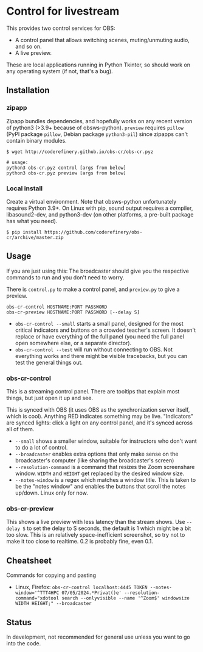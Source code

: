 # Control for livestream

This provides two control services for OBS:
* A control panel that allows switching scenes, muting/unmuting audio,
  and so on.
* A live preview.

These are local applications running in Python Tkinter, so should work
on any operating system (if not, that's a bug).



## Installation

### zipapp

Zipapp bundles dependencies, and hopefully works on any recent version
of python3 (>3.9+ because of obsws-python).  `preview` requires
`pillow` (PyPI package `pillow`, Debian package `python3-pil`) since
zipapps can't contain binary modules.

```console
$ wget http://coderefinery.github.io/obs-cr/obs-cr.pyz

# usage:
python3 obs-cr.pyz control [args from below]
python3 obs-cr.pyz preview [args from below]
```


### Local install

Create a virtual environment.  Note that obsws-python unfortunately
requires Python 3.9+.  On Linux with pip, sound output requires a
compiler, libasound2-dev, and python3-dev (on other platforms, a
pre-built package has what you need).

```
$ pip install https://github.com/coderefinery/obs-cr/archive/master.zip
```



## Usage

If you are just using this: The broadcaster should give you the
respective commands to run and you don't need to worry.

There is `control.py` to make a control panel, and `preview.py` to
give a preview.

```
obs-cr-control HOSTNAME:PORT PASSWORD
obs-cr-preview HOSTNAME:PORT PASSWORD [--delay S]
```

* `obs-cr-control --small` starts a small panel, designed for the most
  critical indicators and buttons on a crowded teacher's screen.  It
  doesn't replace or have everything of the full panel (you need the
  full panel open somewhere else, or a separate director).
* `obs-cr-control --test` will run without connecting to OBS.  Not
  everything works and there might be visible tracebacks,  but you can
  test the general things out.


### obs-cr-control

This is a streaming control panel.  There are tooltips that explain
most things, but just open it up and see.

This is synced with OBS (it uses OBS as the synchronization server
itself, which is cool).  Anything RED indicates something may be
live.  "Indicators" are synced lights: click a light on any control
panel, and it's synced across all of them.

* `--small` shows a smaller window, suitable for instructors who don't
  want to do a lot of control.
* `--broadcaster` enables extra options that only make sense on the
  broadcaster's computer (like sharing the broadcaster's screen)
* `--resolution-command` is a command that resizes the Zoom
  screenshare window.  `WIDTH` and `HEIGHT` get replaced by the
  desired window size.
* `--notes-window` is a regex which matches a window title.  This is
  taken to be the "notes window" and enables the buttons that scroll
  the notes up/down.  Linux only for now.

### obs-cr-preview

This shows a live preview with less latency than the stream shows.
Use `--delay S` to set the delay to S seconds, the default is 1 which
might be a bit too slow.  This is an relatively space-inefficient
screenshot, so try not to make it too close to realtime.  0.2 is
probably fine, even 0.1.


## Cheatsheet

Commands for copying and pasting

* Linux, Firefox: `obs-cr-control localhost:4445 TOKEN --notes-window='^TTT4HPC 07/05/2024.*Privat()e' --resolution-command="xdotool search --onlyvisible --name '^Zoom$' windowsize WIDTH HEIGHT;" --broadcaster`


## Status

In development, not recommended for general use unless you want to go
into the code.

